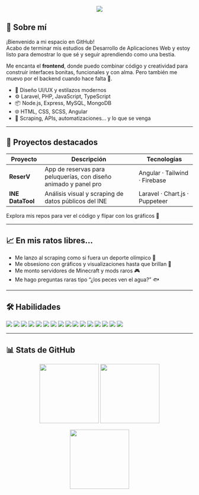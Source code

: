 <!-- Banner dinámico -->
<p align="center">
  <img src="https://capsule-render.vercel.app/api?type=waving&color=0:FF0080,100:7928CA&height=180&section=header&text=JoseMa%20DEV&fontSize=45&fontColor=fff&animation=twinkling" />
</p>

## 🧠 Sobre mí

¡Bienvenido a mi espacio en GitHub!  
Acabo de terminar mis estudios de Desarrollo de Aplicaciones Web y estoy listo para demostrar lo que sé y seguir aprendiendo como una bestia.

Me encanta el **frontend**, donde puedo combinar código y creatividad para construir interfaces bonitas, funcionales y con alma. Pero también me muevo por el backend cuando hace falta 💪.

- 🎨 Diseño UI/UX y estilazos modernos
- ⚙️ Laravel, PHP, JavaScript, TypeScript
- 📦 Node.js, Express, MySQL, MongoDB
- 🌐 HTML, CSS, SCSS, Angular
- 🤖 Scraping, APIs, automatizaciones... y lo que se venga

---

## 🚀 Proyectos destacados

| Proyecto | Descripción | Tecnologías |
|---------|-------------|-------------|
| **ReserV** | App de reservas para peluquerías, con diseño animado y panel pro | Angular · Tailwind · Firebase |
| **INE DataTool** | Análisis visual y scraping de datos públicos del INE | Laravel · Chart.js · Puppeteer |

Explora mis repos para ver el código y flipar con los gráficos 👀

---

## 📈 En mis ratos libres...

- Me lanzo al scraping como si fuera un deporte olímpico 🥇
- Me obsesiono con gráficos y visualizaciones hasta que brillan 🌈
- Me monto servidores de Minecraft y mods raros 🎮
- Me hago preguntas raras tipo “¿los peces ven el agua?” 🐟

---

## 🛠️ Habilidades
<p>
  <!-- Front -->
  <img src="https://img.shields.io/badge/HTML5-E34F26?logo=html5&logoColor=white" />
  <img src="https://img.shields.io/badge/CSS3-1572B6?logo=css3&logoColor=white" />
  <img src="https://img.shields.io/badge/JavaScript-F7DF1E?logo=javascript&logoColor=black" />
  <img src="https://img.shields.io/badge/TypeScript-3178C6?logo=typescript&logoColor=white" />
  <img src="https://img.shields.io/badge/Angular-DD0031?logo=angular&logoColor=white" />
  <img src="https://img.shields.io/badge/Tailwind-06B6D4?logo=tailwindcss&logoColor=white" />
  <img src="https://img.shields.io/badge/SCSS-CC6699?logo=sass&logoColor=white" />
  <!-- Back -->
  <img src="https://img.shields.io/badge/PHP-777BB4?logo=php&logoColor=white" />
  <img src="https://img.shields.io/badge/Laravel-FF2D20?logo=laravel&logoColor=white" />
  <img src="https://img.shields.io/badge/Node.js-339933?logo=node.js&logoColor=white" />
  <img src="https://img.shields.io/badge/Express-000000?logo=express&logoColor=white" />
  <!-- DB -->
  <img src="https://img.shields.io/badge/MySQL-4479A1?logo=mysql&logoColor=white" />
  <img src="https://img.shields.io/badge/MongoDB-47A248?logo=mongodb&logoColor=white" />
  <!-- Otros -->
  <img src="https://img.shields.io/badge/Firebase-FFCA28?logo=firebase&logoColor=black" />
  <img src="https://img.shields.io/badge/Git-F05032?logo=git&logoColor=white" />
  <img src="https://img.shields.io/badge/Puppeteer-40B5A4?logo=puppeteer&logoColor=white" />
</p>

---

## 📊 Stats de GitHub
<p align="center">
  <img height="160" src="https://github-readme-stats.vercel.app/api?username=TUUSUARIO&show_icons=true&theme=radical&hide_border=true" />
  <img height="160" src="https://github-readme-streak-stats.herokuapp.com/?user=TUUSUARIO&theme=radical&hide_border=true" />
</p>

<p align="center">
  <img height="160" src="https://github-readme-stats.vercel.app/api/top-langs/?username=TUUSUARIO&layout=compact&theme=radical&hide_border=true" />
</p>
